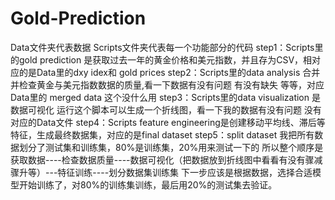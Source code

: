 # Gold-Prediction
Data文件夹代表数据 Scripts文件夹代表每一个功能部分的代码
step1：Scripts里的gold prediction 是获取过去一年的黄金价格和美元指数，并且存为CSV，相对应的是Data里的dxy idex和 gold prices
step2：Scripts里的data analysis 合并并检查黄金与美元指数数据的质量,看一下数据有没有问题 有没有缺失 等等，对应Data里的 merged data 这个没什么用
step3：Scripts里的data visualization 是数据可视化 运行这个脚本可以生成一个折线图，看一下我的数据有没有问题 没有对应的Data文件
step4：Scripts feature engineering是创建移动平均线、滞后等特征，生成最终数据集，对应的是final dataset
step5：split dataset 我把所有数据划分了测试集和训练集，80%是训练集，20%用来测试一下的
所以整个顺序是 获取数据----检查数据质量----数据可视化（把数据放到折线图中看看有没有骤减骤升等）---特征训练----划分数据集训练集
下一步应该是根据数据，选择合适模型开始训练了，对80%的训练集训练，最后用20%的测试集去验证。

